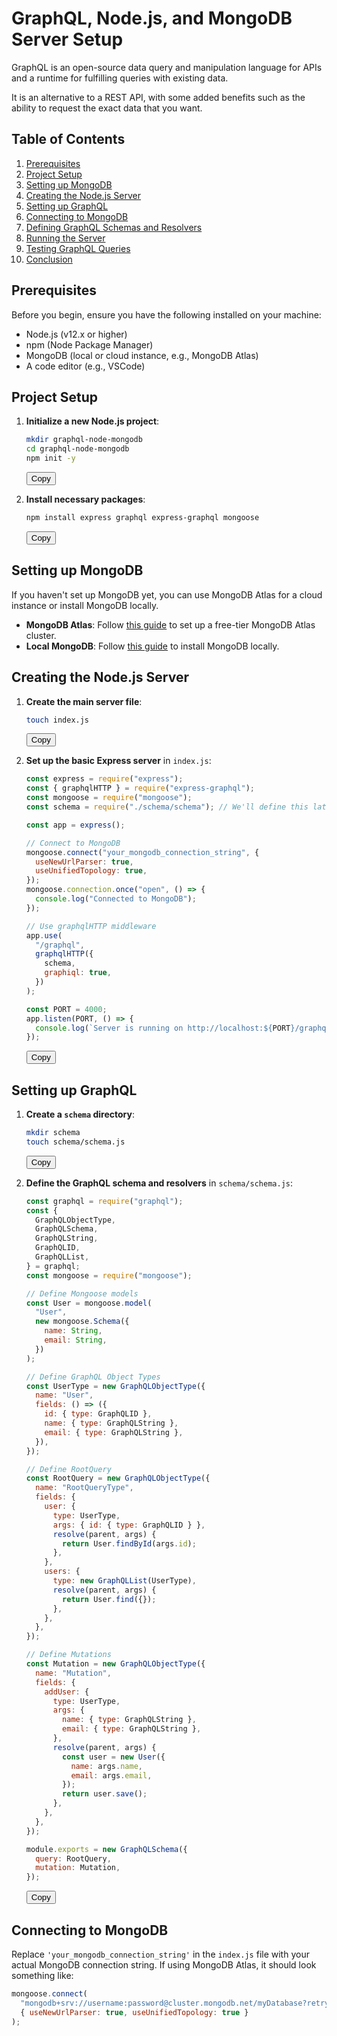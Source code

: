 # GraphQL, Node.js, and MongoDB Server Setup

GraphQL is an open-source data query and manipulation language for APIs and a runtime for fulfilling queries with existing data.

It is an alternative to a REST API, with some added benefits such as the ability to request the exact data that you want.

## Table of Contents

1. [Prerequisites](#prerequisites)
2. [Project Setup](#project-setup)
3. [Setting up MongoDB](#setting-up-mongodb)
4. [Creating the Node.js Server](#creating-the-nodejs-server)
5. [Setting up GraphQL](#setting-up-graphql)
6. [Connecting to MongoDB](#connecting-to-mongodb)
7. [Defining GraphQL Schemas and Resolvers](#defining-graphql-schemas-and-resolvers)
8. [Running the Server](#running-the-server)
9. [Testing GraphQL Queries](#testing-graphql-queries)
10. [Conclusion](#conclusion)

## Prerequisites

Before you begin, ensure you have the following installed on your machine:

- Node.js (v12.x or higher)
- npm (Node Package Manager)
- MongoDB (local or cloud instance, e.g., MongoDB Atlas)
- A code editor (e.g., VSCode)

## Project Setup

1. **Initialize a new Node.js project**:

   ```bash
   mkdir graphql-node-mongodb
   cd graphql-node-mongodb
   npm init -y
   ```

   <button onclick="copyToClipboard('npm init -y')">Copy</button>

2. **Install necessary packages**:

   ```bash
   npm install express graphql express-graphql mongoose
   ```

   <button onclick="copyToClipboard('npm install express graphql express-graphql mongoose')">Copy</button>

## Setting up MongoDB

If you haven't set up MongoDB yet, you can use MongoDB Atlas for a cloud instance or install MongoDB locally.

- **MongoDB Atlas**: Follow [this guide](https://docs.atlas.mongodb.com/getting-started/) to set up a free-tier MongoDB Atlas cluster.
- **Local MongoDB**: Follow [this guide](https://docs.mongodb.com/manual/installation/) to install MongoDB locally.

## Creating the Node.js Server

1. **Create the main server file**:

   ```bash
   touch index.js
   ```

   <button onclick="copyToClipboard('touch index.js')">Copy</button>

2. **Set up the basic Express server** in `index.js`:

   ```js
   const express = require("express");
   const { graphqlHTTP } = require("express-graphql");
   const mongoose = require("mongoose");
   const schema = require("./schema/schema"); // We'll define this later

   const app = express();

   // Connect to MongoDB
   mongoose.connect("your_mongodb_connection_string", {
     useNewUrlParser: true,
     useUnifiedTopology: true,
   });
   mongoose.connection.once("open", () => {
     console.log("Connected to MongoDB");
   });

   // Use graphqlHTTP middleware
   app.use(
     "/graphql",
     graphqlHTTP({
       schema,
       graphiql: true,
     })
   );

   const PORT = 4000;
   app.listen(PORT, () => {
     console.log(`Server is running on http://localhost:${PORT}/graphql`);
   });
   ```

   <button onclick="copyToClipboard('const express = require(\'express\');\nconst { graphqlHTTP } = require(\'express-graphql\');\nconst mongoose = require(\'mongoose\');\nconst schema = require(\'./schema/schema\'); // We\'ll define this later\n\nconst app = express();\n\n// Connect to MongoDB\nmongoose.connect(\'your_mongodb_connection_string\', { useNewUrlParser: true, useUnifiedTopology: true });\nmongoose.connection.once(\'open\', () => {\n  console.log(\'Connected to MongoDB\');\n});\n\n// Use graphqlHTTP middleware\napp.use(\'/graphql\', graphqlHTTP({\n  schema,\n  graphiql: true,\n}));\n\nconst PORT = 4000;\napp.listen(PORT, () => {\n  console.log(`Server is running on http://localhost:${PORT}/graphql`);\n});')">Copy</button>

## Setting up GraphQL

1. **Create a `schema` directory**:

   ```bash
   mkdir schema
   touch schema/schema.js
   ```

   <button onclick="copyToClipboard('mkdir schema\ntouch schema/schema.js')">Copy</button>

2. **Define the GraphQL schema and resolvers** in `schema/schema.js`:

   ```js
   const graphql = require("graphql");
   const {
     GraphQLObjectType,
     GraphQLSchema,
     GraphQLString,
     GraphQLID,
     GraphQLList,
   } = graphql;
   const mongoose = require("mongoose");

   // Define Mongoose models
   const User = mongoose.model(
     "User",
     new mongoose.Schema({
       name: String,
       email: String,
     })
   );

   // Define GraphQL Object Types
   const UserType = new GraphQLObjectType({
     name: "User",
     fields: () => ({
       id: { type: GraphQLID },
       name: { type: GraphQLString },
       email: { type: GraphQLString },
     }),
   });

   // Define RootQuery
   const RootQuery = new GraphQLObjectType({
     name: "RootQueryType",
     fields: {
       user: {
         type: UserType,
         args: { id: { type: GraphQLID } },
         resolve(parent, args) {
           return User.findById(args.id);
         },
       },
       users: {
         type: new GraphQLList(UserType),
         resolve(parent, args) {
           return User.find({});
         },
       },
     },
   });

   // Define Mutations
   const Mutation = new GraphQLObjectType({
     name: "Mutation",
     fields: {
       addUser: {
         type: UserType,
         args: {
           name: { type: GraphQLString },
           email: { type: GraphQLString },
         },
         resolve(parent, args) {
           const user = new User({
             name: args.name,
             email: args.email,
           });
           return user.save();
         },
       },
     },
   });

   module.exports = new GraphQLSchema({
     query: RootQuery,
     mutation: Mutation,
   });
   ```

   <button onclick="copyToClipboard('const graphql = require(\'graphql\');\nconst { GraphQLObjectType, GraphQLSchema, GraphQLString, GraphQLID, GraphQLList } = graphql;\nconst mongoose = require(\'mongoose\');\n\n// Define Mongoose models\nconst User = mongoose.model(\'User\', new mongoose.Schema({\n  name: String,\n  email: String,\n}));\n\n// Define GraphQL Object Types\nconst UserType = new GraphQLObjectType({\n  name: \'User\',\n  fields: () => ({\n    id: { type: GraphQLID },\n    name: { type: GraphQLString },\n    email: { type: GraphQLString },\n  }),\n});\n\n// Define RootQuery\nconst RootQuery = new GraphQLObjectType({\n  name: \'RootQueryType\',\n  fields: {\n    user: {\n      type: UserType,\n      args: { id: { type: GraphQLID } },\n      resolve(parent, args) {\n        return User.findById(args.id);\n      },\n    },\n    users: {\n      type: new GraphQLList(UserType),\n      resolve(parent, args) {\n        return User.find({});\n      },\n    },\n  },\n});\n\n// Define Mutations\nconst Mutation = new GraphQLObjectType({\n  name: \'Mutation\',\n  fields: {\n    addUser: {\n      type: UserType,\n      args: {\n        name: { type: GraphQLString },\n        email: { type: GraphQLString },\n      },\n      resolve(parent, args) {\n        const user = new User({\n          name: args.name,\n          email: args.email,\n        });\n        return user.save();\n      },\n    },\n  },\n});\n\nmodule.exports = new GraphQLSchema({\n  query: RootQuery,\n  mutation: Mutation,\n});')">Copy</button>

## Connecting to MongoDB

Replace `'your_mongodb_connection_string'` in the `index.js` file with your actual MongoDB connection string. If using MongoDB Atlas, it should look something like:

```js
mongoose.connect(
  "mongodb+srv://username:password@cluster.mongodb.net/myDatabase?retryWrites=true&w=majority",
  { useNewUrlParser: true, useUnifiedTopology: true }
);
```

